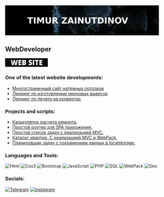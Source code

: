 [![Header](https://github.com/TimurZainutdinov/TimurZainutdinov/blob/main/assets/main_name.jpg)](https://elysium-pro.com)

## WebDeveloper

<a href="https://elysium-pro.com" target="_blank">
  <img src="https://github.com/TimurZainutdinov/TimurZainutdinov/blob/main/assets/web-site_2.jpg" alt="The web site" width="140"/>
</a>

### One of the latest website developments:
<!-- One of the latest works start-->
- [Многостраничный сайт натяжных потолков](https://potolki-real.ru)
- [Лендинг по изготовлению неоновых вывесок](https://optpoligraf.ru/neonovie-viveski/kazan)
- [Лендинг по печати на конвертах](https://optpoligraf.ru/konverty/kazan)
<!-- One of the latest works end -->

### Projects and scripts:

<!-- Projects and scripts start-->

- [Калькулятор расчета ремонта.](https://github.com/TimurZainutdinov/RepairCostCalculator)
- [Простой роутер для SPA приложения.](https://github.com/TimurZainutdinov/RouterForSpaApplication)
- [Простой список задач с реализацией MVC.](https://github.com/TimurZainutdinov/SimpleTodoMvc)
- [Каталог квартир. С реализацией MVC и WebPack.]()
- [Планировщик задач с сохранением данных в localstorage.](https://github.com/TimurZainutdinov/TaskSchedulerWithSaveToLocalStorage)

<!-- Projects and scripts end -->

### Languages and Tools:
![Html](https://img.shields.io/badge/-Html5-090909?style=for-the-badge&logo=html5&logoColor=d44922)
![Css3](https://img.shields.io/badge/-Css3-090909?style=for-the-badge&logo=css3&logoColor=097CDB)
![Bootstrap](https://img.shields.io/badge/-Bootstrap-090909?style=for-the-badge&logo=bootstrap&logoColor=7c12fa)
![JavaScript](https://img.shields.io/badge/-JavaScript-090909?style=for-the-badge&logo=JavaScript&logoColor=E9D54D)
![PHP](https://img.shields.io/badge/-PHP-090909?style=for-the-badge&logo=php&logoColor=777baf)
![SQL](https://img.shields.io/badge/-MySQL-090909?style=for-the-badge&logo=mysql&logoColor=f7971c)
![WebPack](https://img.shields.io/badge/-WebPack-090909?style=for-the-badge&logo=webpack&logoColor=8dd6f9)
![Seo](https://img.shields.io/badge/-Seo-090909?style=for-the-badge&logo=Raspberry%20Pi&logoColor=94ca5b)

### Socials:
[![Telegram](https://img.shields.io/badge/-Telegram-090909?style=for-the-badge&logo=telegram&logoColor=27A0D9)](https://t.me/elysium_sweb)
[![Instagram](https://img.shields.io/badge/-Instagram-090909?style=for-the-badge&logo=instagram&logoColor=B4068E)](https://www.instagram.com/sonny550)
